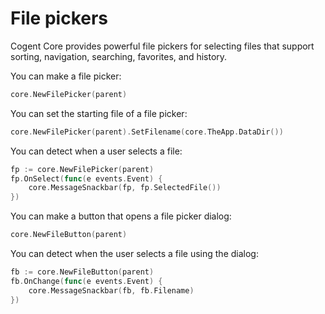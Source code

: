 # File pickers

Cogent Core provides powerful file pickers for selecting files that support sorting, navigation, searching, favorites, and history.

You can make a file picker:

```Go
core.NewFilePicker(parent)
```

You can set the starting file of a file picker:

```Go
core.NewFilePicker(parent).SetFilename(core.TheApp.DataDir())
```

You can detect when a user selects a file:

```Go
fp := core.NewFilePicker(parent)
fp.OnSelect(func(e events.Event) {
    core.MessageSnackbar(fp, fp.SelectedFile())
})
```

You can make a button that opens a file picker dialog:

```Go
core.NewFileButton(parent)
```

You can detect when the user selects a file using the dialog:

```Go
fb := core.NewFileButton(parent)
fb.OnChange(func(e events.Event) {
    core.MessageSnackbar(fb, fb.Filename)
})
```
